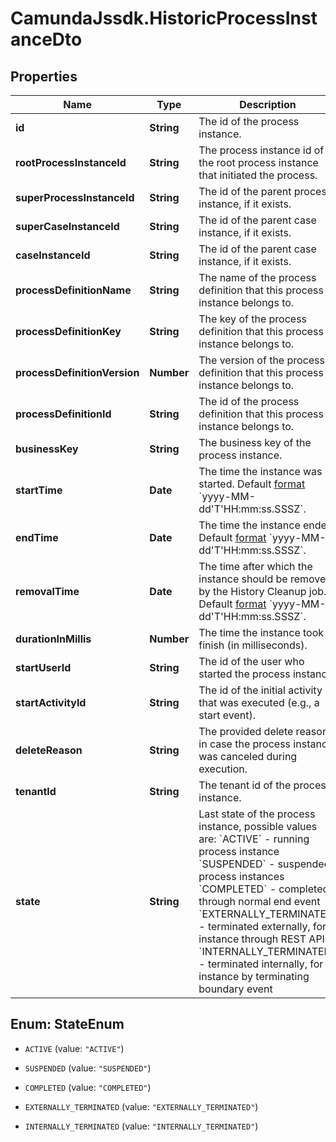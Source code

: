 # CamundaJssdk.HistoricProcessInstanceDto

## Properties

Name | Type | Description | Notes
------------ | ------------- | ------------- | -------------
**id** | **String** | The id of the process instance. | [optional] 
**rootProcessInstanceId** | **String** | The process instance id of the root process instance that initiated the process. | [optional] 
**superProcessInstanceId** | **String** | The id of the parent process instance, if it exists. | [optional] 
**superCaseInstanceId** | **String** | The id of the parent case instance, if it exists. | [optional] 
**caseInstanceId** | **String** | The id of the parent case instance, if it exists. | [optional] 
**processDefinitionName** | **String** | The name of the process definition that this process instance belongs to. | [optional] 
**processDefinitionKey** | **String** | The key of the process definition that this process instance belongs to. | [optional] 
**processDefinitionVersion** | **Number** | The version of the process definition that this process instance belongs to. | [optional] 
**processDefinitionId** | **String** | The id of the process definition that this process instance belongs to. | [optional] 
**businessKey** | **String** | The business key of the process instance. | [optional] 
**startTime** | **Date** | The time the instance was started. Default [format](https://docs.camunda.org/manual/7.14/reference/rest/overview/date-format/) &#x60;yyyy-MM-dd&#39;T&#39;HH:mm:ss.SSSZ&#x60;. | [optional] 
**endTime** | **Date** | The time the instance ended. Default [format](https://docs.camunda.org/manual/7.14/reference/rest/overview/date-format/) &#x60;yyyy-MM-dd&#39;T&#39;HH:mm:ss.SSSZ&#x60;. | [optional] 
**removalTime** | **Date** | The time after which the instance should be removed by the History Cleanup job. Default [format](https://docs.camunda.org/manual/7.14/reference/rest/overview/date-format/) &#x60;yyyy-MM-dd&#39;T&#39;HH:mm:ss.SSSZ&#x60;. | [optional] 
**durationInMillis** | **Number** | The time the instance took to finish (in milliseconds). | [optional] 
**startUserId** | **String** | The id of the user who started the process instance. | [optional] 
**startActivityId** | **String** | The id of the initial activity that was executed (e.g., a start event). | [optional] 
**deleteReason** | **String** | The provided delete reason in case the process instance was canceled during execution. | [optional] 
**tenantId** | **String** | The tenant id of the process instance. | [optional] 
**state** | **String** | Last state of the process instance, possible values are:  &#x60;ACTIVE&#x60; - running process instance  &#x60;SUSPENDED&#x60; - suspended process instances  &#x60;COMPLETED&#x60; - completed through normal end event  &#x60;EXTERNALLY_TERMINATED&#x60; - terminated externally, for instance through REST API  &#x60;INTERNALLY_TERMINATED&#x60; - terminated internally, for instance by terminating boundary event | [optional] 



## Enum: StateEnum


* `ACTIVE` (value: `"ACTIVE"`)

* `SUSPENDED` (value: `"SUSPENDED"`)

* `COMPLETED` (value: `"COMPLETED"`)

* `EXTERNALLY_TERMINATED` (value: `"EXTERNALLY_TERMINATED"`)

* `INTERNALLY_TERMINATED` (value: `"INTERNALLY_TERMINATED"`)




